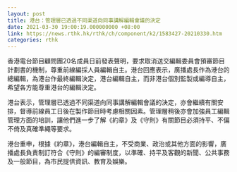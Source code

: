 ```yaml
---
layout: post
title: 港台：管理層已透過不同渠道向同事講解編輯會議的決定
date: 2021-03-30 19:00:19.000000000 +08:00
link: https://news.rthk.hk/rthk/ch/component/k2/1583427-20210330.htm
categories: rthk
---
```


香港電台節目顧問團20名成員日前發表聲明，要求取消送交編輯委員會預審節目計劃書的機制，尊重前線編採人員編輯自主。港台回應表示，廣播處長作為港台的總編輯，為港台作最終編輯決定，港台編輯自主，而非港台個別監製或編導自主，希望各方能尊重港台的編輯決定。

港台表示，管理層已透過不同渠道向同事講解編輯會議的決定，亦會繼續有關安排，督導前線員工日後在製作節目時考慮相關因素。管理層稍後亦會加強員工編輯管理方面的培訓，讓他們進一步了解《約章》及《守則》有關節目必須持平、不偏不倚及真確準繩等要求。

港台重申，根據《約章》，港台編輯自主，不受商業、政治或其他方面的影響，廣播處長負責制訂符合《守則》的編審制度，以準確、持平及客觀的新聞、公共事務及一般節目，為市民提供資訊、教育及娛樂。
